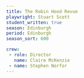 ```yaml
---
title: The Robin Hood Revue
playwright: Stuart Scott
student_written: true
season: Edinburgh
period: Edinburgh
season_sort: 600

crew:
 - role: Director
   name: Claire McKenzie
 - name: Stephen Norfor
---
```



